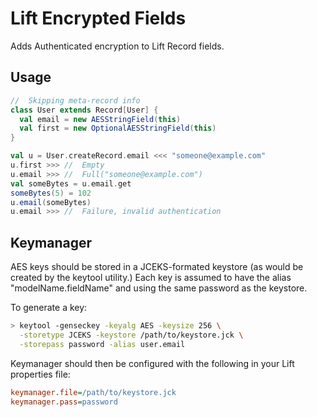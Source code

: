 # Lift Encrypted Fields

Adds Authenticated encryption to Lift Record fields.

## Usage
```scala
//  Skipping meta-record info
class User extends Record[User] {
  val email = new AESStringField(this)
  val first = new OptionalAESStringField(this)
}

val u = User.createRecord.email <<< "someone@example.com"
u.first >>> //  Empty
u.email >>> //  Full("someone@example.com")
val someBytes = u.email.get
someBytes(5) = 102
u.email(someBytes)
u.email >>> //  Failure, invalid authentication
```

## Keymanager
AES keys should be stored in a JCEKS-formated keystore (as would be created by the keytool utility.) Each key is
assumed to have the alias "modelName.fieldName" and using the same password as the keystore.

To generate a key:
```bash
> keytool -genseckey -keyalg AES -keysize 256 \
  -storetype JCEKS -keystore /path/to/keystore.jck \
  -storepass password -alias user.email
```

Keymanager should then be configured with the following in your Lift properties file:
```ini
keymanager.file=/path/to/keystore.jck
keymanager.pass=password
```
